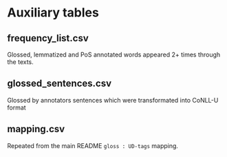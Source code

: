 # Auxiliary tables

## frequency_list.csv

Glossed, lemmatized and PoS annotated words appeared 2+ times through the texts.

## glossed_sentences.csv

Glossed by annotators sentences which were transformated into CoNLL-U format

## mapping.csv

Repeated from the main README `gloss : UD-tags` mapping.
